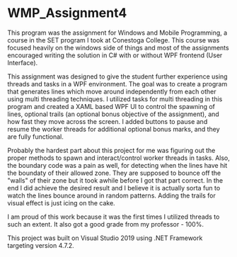 # WMP_Assignment4

This program was the assignment for Windows and Mobile Programming, a course in the SET program I took at Conestoga College. This course was focused
heavily on the windows side of things and most of the assignments encouraged writing the solution in C# with or without WPF frontend (User Interface).

This assignment was designed to give the student further experience using threads and tasks in a WPF environment. The goal was to create a program that generates
lines which move around independently from each other using multi threading techniques. I utilized tasks for multi threading in this program and created a XAML
based WPF UI to control the spawning of lines, optional trails (an optional bonus objective of the assignment), and how fast they move across the screen.
I added buttons to pause and resume the worker threads for additional optional bonus marks, and they are fully functional. 

Probably the hardest part about this project for me was figuring out the proper methods to spawn and interact/control worker threads in tasks. 
Also, the boundary code was a pain as well, for detecting when the lines have hit the boundaty of their allowed zone. They are supposed to
bounce off the "walls" of their zone but it took awhile before I got that part correct. In the end I did achieve the desired result and I believe
it is actually sorta fun to watch the lines bounce around in random patterns. Adding the trails for visual effect is just icing on the cake.

I am proud of this work because it was the first times I utilized threads to such an extent. It also got a good grade from my professor - 100%.

This project was built on Visual Studio 2019 using .NET Framework targeting version 4.7.2.
